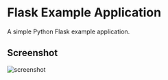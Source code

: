 Flask Example Application
====================
A simple Python Flask example application.

## Screenshot

![screenshot](https://i.imgur.com/wf74fxY.png)

